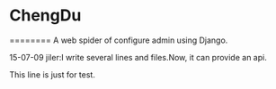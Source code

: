 # ChengDu
========
A web spider of configure admin using Django.

15-07-09 jiler:I write several lines and files.Now, it can provide an api.


This line is just for test.

